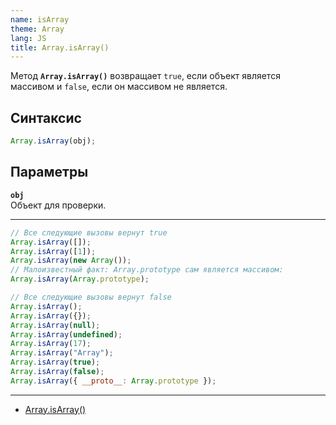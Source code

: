 ```yaml
---
name: isArray
theme: Array
lang: JS
title: Array.isArray()
---
```


Метод **`Array.isArray()`** возвращает `true`, если объект является массивом и `false`, если он массивом не является.

## Синтаксис

```js
Array.isArray(obj);
```

## Параметры

**`obj`**<br />
Объект для проверки.

---

```js
// Все следующие вызовы вернут true
Array.isArray([]);
Array.isArray([1]);
Array.isArray(new Array());
// Малоизвестный факт: Array.prototype сам является массивом:
Array.isArray(Array.prototype);

// Все следующие вызовы вернут false
Array.isArray();
Array.isArray({});
Array.isArray(null);
Array.isArray(undefined);
Array.isArray(17);
Array.isArray("Array");
Array.isArray(true);
Array.isArray(false);
Array.isArray({ __proto__: Array.prototype });
```

---

- [Array.isArray()](https://developer.mozilla.org/ru/docs/Web/JavaScript/Reference/Global_Objects/Array/isArray)
